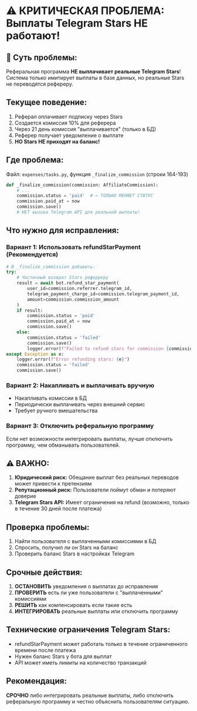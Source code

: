 # ⚠️ КРИТИЧЕСКАЯ ПРОБЛЕМА: Выплаты Telegram Stars НЕ работают!

## 🚨 Суть проблемы:
Реферальная программа **НЕ выплачивает реальные Telegram Stars**! Система только имитирует выплаты в базе данных, но реальные Stars не переводятся рефереру.

## Текущее поведение:
1. Реферал оплачивает подписку через Stars
2. Создается комиссия 10% для реферера
3. Через 21 день комиссия "выплачивается" (только в БД)
4. Реферер получает уведомление о выплате
5. **НО Stars НЕ приходят на баланс!**

## Где проблема:
Файл: `expenses/tasks.py`, функция `_finalize_commission` (строки 164-193)
```python
def _finalize_commission(commission: AffiliateCommission):
    # ...
    commission.status = 'paid'  # ← ТОЛЬКО МЕНЯЕТ СТАТУС
    commission.paid_at = now
    commission.save()
    # НЕТ вызова Telegram API для реальной выплаты!
```

## Что нужно для исправления:

### Вариант 1: Использовать refundStarPayment (Рекомендуется)
```python
# В _finalize_commission добавить:
try:
    # Частичный возврат Stars реферреру
    result = await bot.refund_star_payment(
        user_id=commission.referrer.telegram_id,
        telegram_payment_charge_id=commission.telegram_payment_id,
        amount=commission.commission_amount
    )
    if result:
        commission.status = 'paid'
        commission.paid_at = now
        commission.save()
    else:
        commission.status = 'failed'
        commission.save()
        logger.error(f"Failed to refund stars for commission {commission.id}")
except Exception as e:
    logger.error(f"Error refunding stars: {e}")
    commission.status = 'failed'
    commission.save()
```

### Вариант 2: Накапливать и выплачивать вручную
- Накапливать комиссии в БД
- Периодически выплачивать через внешний сервис
- Требует ручного вмешательства

### Вариант 3: Отключить реферальную программу
Если нет возможности интегрировать выплаты, лучше отключить программу, чем обманывать пользователей.

## ⚠️ ВАЖНО:
1. **Юридический риск:** Обещание выплат без реальных переводов может привести к претензиям
2. **Репутационный риск:** Пользователи поймут обман и потеряют доверие
3. **Telegram Stars API:** Имеет ограничения на refund (возможно, только в течение 30 дней после платежа)

## Проверка проблемы:
1. Найти пользователя с выплаченными комиссиями в БД
2. Спросить, получил ли он Stars на баланс
3. Проверить баланс Stars в настройках Telegram

## Срочные действия:
1. **ОСТАНОВИТЬ** уведомления о выплатах до исправления
2. **ПРОВЕРИТЬ** есть ли уже пользователи с "выплаченными" комиссиями
3. **РЕШИТЬ** как компенсировать если такие есть
4. **ИНТЕГРИРОВАТЬ** реальные выплаты или отключить программу

## Технические ограничения Telegram Stars:
- refundStarPayment может работать только в течение ограниченного времени после платежа
- Нужен баланс Stars у бота для выплат
- API может иметь лимиты на количество транзакций

## Рекомендация:
**СРОЧНО** либо интегрировать реальные выплаты, либо отключить реферальную программу и честно объяснить пользователям ситуацию.